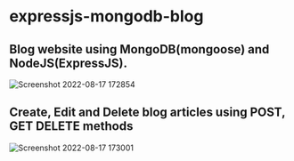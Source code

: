 # expressjs-mongodb-blog

## Blog website using MongoDB(mongoose) and NodeJS(ExpressJS).

![Screenshot 2022-08-17 172854](https://user-images.githubusercontent.com/92965519/185113642-1ba875af-5714-4f54-8a8a-7e9cca6a967b.png)

## Create, Edit and Delete blog articles using POST, GET DELETE methods 

![Screenshot 2022-08-17 173001](https://user-images.githubusercontent.com/92965519/185113766-1fc06872-f989-4132-9a7a-e6df67864371.png)
